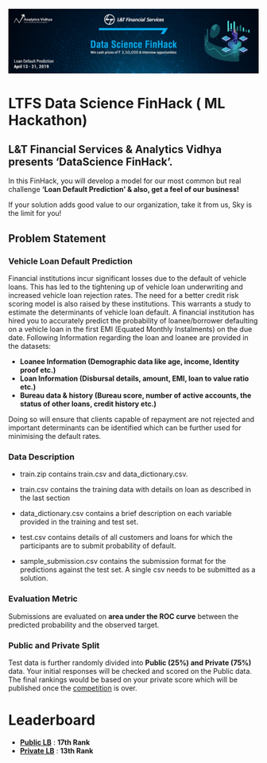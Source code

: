 ![title](ltfs.jpg)

# LTFS Data Science FinHack ( ML Hackathon)

## L&T Financial Services & Analytics Vidhya presents **‘DataScience FinHack’**.

In this FinHack, you will develop a model for our most common but real challenge **‘Loan Default Prediction’ & also, get a feel of our business!**

If your solution adds good value to our organization, take it from us, Sky is the limit for you!

## Problem Statement

### Vehicle Loan Default Prediction

Financial institutions incur significant losses due to the default of vehicle loans. This has led to the tightening up of vehicle loan underwriting and increased vehicle loan rejection rates. The need for a better credit risk scoring model is also raised by these institutions. This warrants a study to estimate the determinants of vehicle loan default.
A financial institution has hired you to accurately predict the probability of loanee/borrower defaulting on a vehicle loan in the first EMI (Equated Monthly Instalments) on the due date. Following Information regarding the loan and loanee are provided in the datasets:

* **Loanee Information (Demographic data like age, income, Identity proof etc.)**
* **Loan Information (Disbursal details, amount, EMI, loan to value ratio etc.)**
* **Bureau data & history (Bureau score, number of active accounts, the status of other loans, credit history etc.)**

Doing so will ensure that clients capable of repayment are not rejected and important determinants can be identified which can be further used for minimising the default rates.
 

### Data Description

* train.zip contains train.csv and data_dictionary.csv.
* train.csv contains the training data with details on loan as described in the last section
* data_dictionary.csv contains a brief description on each variable provided in the training and test set.
* test.csv contains details of all customers and loans for which the participants are to submit probability of default.
 


* sample_submission.csv contains the submission format for the predictions against the test set. A single csv needs to be submitted as a solution.
 

### Evaluation Metric

Submissions are evaluated on **area under the ROC curve** between the predicted probability and the observed target.
 

### Public and Private Split
Test data is further randomly divided into **Public (25%) and Private (75%)** data.
Your initial responses will be checked and scored on the Public data.
The final rankings would be based on your private score which will be published once the [competition](https://datahack.analyticsvidhya.com/contest/ltfs-datascience-finhack-an-online-hackathon/) is over.

# Leaderboard

* **[Public LB](https://datahack.analyticsvidhya.com/contest/ltfs-datascience-finhack-an-online-hackathon/lb)** : **17th Rank**
* **[Private LB](https://datahack.analyticsvidhya.com/contest/ltfs-datascience-finhack-an-online-hackathon/pvt_lb)** : **13th Rank**
